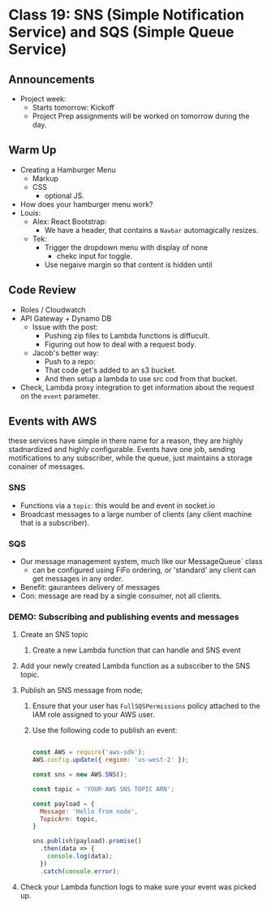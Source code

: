 # Class 19: SNS (Simple Notification Service) and SQS (Simple Queue Service)

## Announcements

* Project week:
  * Starts tomorrow: Kickoff
  * Project Prep assignments will be worked on tomorrow during the day.

## Warm Up

* Creating a Hamburger Menu
  * Markup
  * CSS
    * optional JS.
* How does your hamburger menu work?
* Louis: 
  * Alex: React Bootstrap:
    * We have a header, that contains a `Navbar` automagically resizes.
  * Tek:
    * Trigger the dropdown menu with display of none
      * chekc input for toggle.
    * Use negaive margin so that content is hidden until

## Code Review

* Roles / Cloudwatch
* API Gateway + Dynamo DB
  * Issue with the post:
    * Pushing zip files to Lambda functions is diffucult.
    * Figuring out how to deal with a request body.
  * Jacob's better way:
    * Push to a repo:
    * That code get's added to an s3 bucket.
    * And then setup a lambda to use src cod from that bucket.
* Check, Lambda proxy integration to get information about the request on the `event` parameter.

## Events with AWS

these services have simple in there name for a reason, they are highly stadnardized and highly configurable. Events have one job, sending motifications to any subscriber, while the queue, just maintains a storage conainer of messages.

### SNS

* Functions via a `topic`: this would be and event in socket.io
* Broadcast messages to a large number of clients (any client machine that is a subscriber).

### SQS

* Our message management system, much like our MessageQueue` class
  * can be configured using FiFo ordering,  or 'standard' any client can get messages in any order.
* Benefit: gaurantees delivery of messages
* Con: message are read by a single consumer, not all clients.

### DEMO: Subscribing and publishing events and messages

1. Create an SNS topic
   1. Create a new Lambda function that can handle and SNS event
2. Add your newly created Lambda function as a subscriber to the SNS topic.
3. Publish an SNS message from node;
   1. Ensure that your user has `FullSQSPermissions` policy attached to the IAM role assigned to your AWS user.
   2. Use the following code to publish an event:

      ```javascript

      const AWS = require('aws-sdk');
      AWS.config.update({ region: 'us-west-2' });

      const sns = new AWS.SNS();

      const topic = 'YOUR AWS SNS TOPIC ARN';

      const payload = {
        Message: 'Hello from node',
        TopicArn: topic,
      }

      sns.publish(payload).promise()
        .then(data => {
          console.log(data);
        })
        .catch(console.error);

      ```

4. Check your Lambda function logs to make sure your event was picked up.
